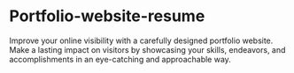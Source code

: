 # Portfolio-website-resume
Improve your online visibility with a carefully designed portfolio website. Make a lasting impact on visitors by showcasing your skills, endeavors, and accomplishments in an eye-catching and approachable way.
